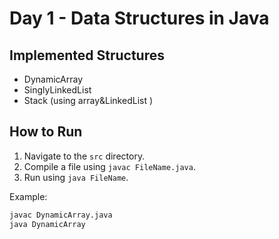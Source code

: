 # Day 1 - Data Structures in Java

## Implemented Structures
- DynamicArray
- SinglyLinkedList
- Stack (using array&LinkedList )

## How to Run
1. Navigate to the `src` directory.
2. Compile a file using `javac FileName.java`.
3. Run using `java FileName`.

Example:
```bash
javac DynamicArray.java
java DynamicArray
```
